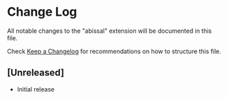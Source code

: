 # Change Log

All notable changes to the "abissal" extension will be documented in this file.

Check [Keep a Changelog](http://keepachangelog.com/) for recommendations on how to structure this file.

## [Unreleased]

- Initial release
